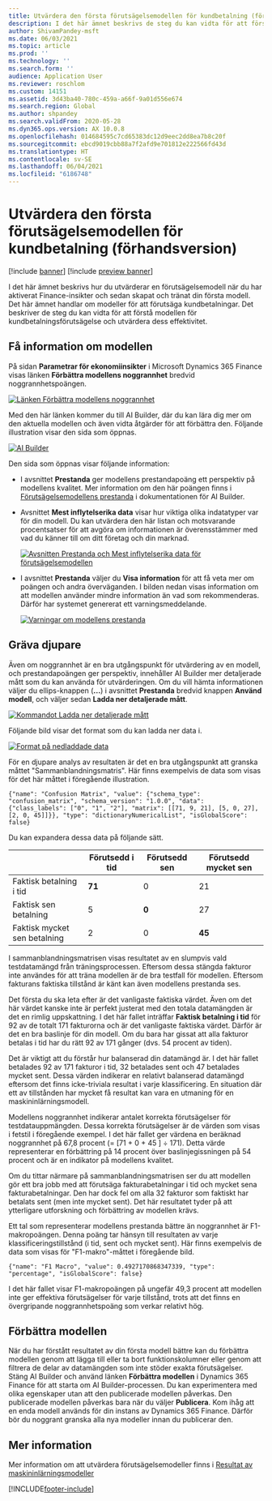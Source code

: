 ```yaml
---
title: Utvärdera den första förutsägelsemodellen för kundbetalning (förhandsversion)
description: I det här ämnet beskrivs de steg du kan vidta för att förstå modellen för kundbetalningsförutsägelse och utvärdera dess effektivitet.
author: ShivamPandey-msft
ms.date: 06/03/2021
ms.topic: article
ms.prod: ''
ms.technology: ''
ms.search.form: ''
audience: Application User
ms.reviewer: roschlom
ms.custom: 14151
ms.assetid: 3d43ba40-780c-459a-a66f-9a01d556e674
ms.search.region: Global
ms.author: shpandey
ms.search.validFrom: 2020-05-28
ms.dyn365.ops.version: AX 10.0.8
ms.openlocfilehash: 014684595c7cd65383dc12d9eec2dd8ea7b8c20f
ms.sourcegitcommit: ebcd9019cbb88a7f2afd9e701812e222566fd43d
ms.translationtype: HT
ms.contentlocale: sv-SE
ms.lasthandoff: 06/04/2021
ms.locfileid: "6186748"
---
```

# <a name="evaluate-the-initial-customer-payment-prediction-model-preview"></a>Utvärdera den första förutsägelsemodellen för kundbetalning (förhandsversion)

[!include [banner](../includes/banner.md)]
[!include [preview banner](../includes/preview-banner.md)]

I det här ämnet beskrivs hur du utvärderar en förutsägelsemodell när du har aktiverat Finance-insikter och sedan skapat och tränat din första modell. Det här ämnet handlar om modeller för att förutsäga kundbetalningar. Det beskriver de steg du kan vidta för att förstå modellen för kundbetalningsförutsägelse och utvärdera dess effektivitet.

## <a name="getting-details-about-the-model"></a>Få information om modellen

På sidan **Parametrar för ekonomiinsikter** i Microsoft Dynamics 365 Finance visas länken **Förbättra modellens noggrannhet** bredvid noggrannhetspoängen.

[![Länken Förbättra modellens noggrannhet](./media/prediction-model.png)](./media/prediction-model.png)

Med den här länken kommer du till AI Builder, där du kan lära dig mer om den aktuella modellen och även vidta åtgärder för att förbättra den. Följande illustration visar den sida som öppnas.

[![AI Builder](./media/what-to-predict.png)](./media/what-to-predict.png)

Den sida som öppnas visar följande information:

- I avsnittet **Prestanda** ger modellens prestandapoäng ett perspektiv på modellens kvalitet. Mer information om den här poängen finns i [Förutsägelsemodellens prestanda](/ai-builder/prediction-performance) i dokumentationen för AI Builder.
- Avsnittet **Mest inflytelserika data** visar hur viktiga olika indatatyper var för din modell. Du kan utvärdera den här listan och motsvarande procentsatser för att avgöra om informationen är överensstämmer med vad du känner till om ditt företag och din marknad.

    [![Avsnitten Prestanda och Mest inflytelserika data för förutsägelsemodellen](./media/models.png)](./media/models.png)

- I avsnittet **Prestanda** väljer du **Visa information** för att få veta mer om poängen och andra överväganden. I bilden nedan visas information om att modellen använder mindre information än vad som rekommenderas. Därför har systemet genererat ett varningsmeddelande.

    [![Varningar om modellens prestanda](./media/details.png)](./media/details.png)

## <a name="digging-deeper"></a>Gräva djupare

Även om noggrannhet är en bra utgångspunkt för utvärdering av en modell, och prestandapoängen ger perspektiv, innehåller AI Builder mer detaljerade mått som du kan använda för utvärderingen. Om du vill hämta informationen väljer du ellips-knappen (**...**) i avsnittet **Prestanda** bredvid knappen **Använd modell**, och väljer sedan **Ladda ner detaljerade mått**.

[![Kommandot Ladda ner detaljerade mått](./media/performance.png)](./media/performance.png)

Följande bild visar det format som du kan ladda ner data i.

[![Format på nedladdade data](./media/data-format.png)](./media/data-format.png)

För en djupare analys av resultaten är det en bra utgångspunkt att granska måttet "Sammanblandningsmatris". Här finns exempelvis de data som visas för det här måttet i föregående illustration.

`{"name": "Confusion Matrix", "value": {"schema_type": "confusion_matrix", "schema_version": "1.0.0", "data": {"class_labels": ["0", "1", "2"], "matrix": [[71, 9, 21], [5, 0, 27], [2, 0, 45]]}}, "type": "dictionaryNumericalList", "isGlobalScore": false}`

Du kan expandera dessa data på följande sätt.

| &nbsp;                   | Förutsedd i tid | Förutsedd sen | Förutsedd mycket sen |
|--------------------------|-------------------|----------------|---------------------|
| Faktisk betalning i tid   | **71**            | 0              | 21                  |
| Faktisk sen betalning      | 5                 | **0**          | 27                  |
| Faktisk mycket sen betalning | 2                 | 0              | **45**              |

I sammanblandningsmatrisen visas resultatet av en slumpvis vald testdatamängd från träningsprocessen. Eftersom dessa stängda fakturor inte användes för att träna modellen är de bra testfall för modellen. Eftersom fakturans faktiska tillstånd är känt kan även modellens prestanda ses.

Det första du ska leta efter är det vanligaste faktiska värdet. Även om det här värdet kanske inte är perfekt justerat med den totala datamängden är det en rimlig uppskattning. I det här fallet inträffar **Faktisk betalning i tid** för 92 av de totalt 171 fakturorna och är det vanligaste faktiska värdet. Därför är det en bra baslinje för din modell. Om du bara har gissat att alla fakturor betalas i tid har du rätt 92 av 171 gånger (dvs. 54 procent av tiden).

Det är viktigt att du förstår hur balanserad din datamängd är. I det här fallet betalades 92 av 171 fakturor i tid, 32 betalades sent och 47 betalades mycket sent. Dessa värden indikerar en relativt balanserad datamängd eftersom det finns icke-triviala resultat i varje klassificering. En situation där ett av tillstånden har mycket få resultat kan vara en utmaning för en maskininlärningsmodell.

Modellens noggrannhet indikerar antalet korrekta förutsägelser för testdatauppmängden. Dessa korrekta förutsägelser är de värden som visas i fetstil i föregående exempel. I det här fallet ger värdena en beräknad noggrannhet på 67,8 procent (= \[71 + 0 + 45 \] ÷ 171). Detta värde representerar en förbättring på 14 procent över baslinjegissningen på 54 procent och är en indikator på modellens kvalitet.

Om du tittar närmare på sammanblandningsmatrisen ser du att modellen gör ett bra jobb med att förutsäga fakturabetalningar i tid och mycket sena fakturabetalningar. Den har dock fel om alla 32 fakturor som faktiskt har betalats sent (men inte mycket sent). Det här resultatet tyder på att ytterligare utforskning och förbättring av modellen krävs.

Ett tal som representerar modellens prestanda bättre än noggrannhet är F1-makropoängen. Denna poäng tar hänsyn till resultaten av varje klassificeringstillstånd (i tid, sent och mycket sent). Här finns exempelvis de data som visas för "F1-makro"-måttet i föregående bild.

`{"name": "F1 Macro", "value": 0.4927170868347339, "type": "percentage", "isGlobalScore": false}`

I det här fallet visar F1-makropoängen på ungefär 49,3 procent att modellen inte ger effektiva förutsägelser för varje tillstånd, trots att det finns en övergripande noggrannhetspoäng som verkar relativt hög.

## <a name="improving-the-model"></a>Förbättra modellen

När du har förstått resultatet av din första modell bättre kan du förbättra modellen genom att lägga till eller ta bort funktionskolumner eller genom att filtrera de delar av datamängden som inte stöder exakta förutsägelser. Stäng AI Builder och använd länken **Förbättra modellen** i Dynamics 365 Finance för att starta om AI Builder-processen. Du kan experimentera med olika egenskaper utan att den publicerade modellen påverkas. Den publicerade modellen påverkas bara när du väljer **Publicera**. Kom ihåg att en enda modell används för din instans av Dynamics 365 Finance. Därför bör du noggrant granska alla nya modeller innan du publicerar den.

## <a name="for-more-information"></a>Mer information

Mer information om att utvärdera förutsägelsemodeller finns i [Resultat av maskininlärningsmodeller](/confusion-matrix.md)

[!INCLUDE[footer-include](../../includes/footer-banner.md)]

